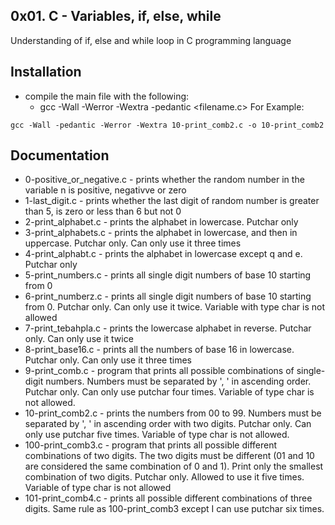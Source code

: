 ## 0x01. C - Variables, if, else, while
Understanding of if, else and while loop in C programming language

## Installation
- compile the main file with the following:
  - gcc -Wall -Werror -Wextra -pedantic <filename.c>
For Example:
```
gcc -Wall -pedantic -Werror -Wextra 10-print_comb2.c -o 10-print_comb2
```

## Documentation
- 0-positive_or_negative.c - prints whether the random number in the variable n is positive, negativve or zero
- 1-last_digit.c - prints whether the last digit of random number is greater than 5, is zero or less than 6 but not 0
- 2-print_alphabet.c - prints the alphabet in lowercase. Putchar only
- 3-print_alphabets.c - prints the alphabet in lowercase, and then in uppercase. Putchar only. Can only use it three times
- 4-print_alphabt.c - prints the alphabet in lowercase except q and e. Putchar only
- 5-print_numbers.c - prints all single digit numbers of base 10 starting from 0
- 6-print_numberz.c - prints all single digit numbers of base 10 starting from 0. Putchar only. Can only use it twice. Variable with type char is not allowed
- 7-print_tebahpla.c - prints the lowercase alphabet in reverse. Putchar only. Can only use it twice
- 8-print_base16.c - prints all the numbers of base 16 in lowercase. Putchar only. Can only use it three times
- 9-print_comb.c - program that prints all possible combinations of single-digit numbers. Numbers must be separated by ', ' in ascending order. Putchar only. Can only use putchar four times. Variable of type char is not allowed.
- 10-print_comb2.c - prints the numbers from 00 to 99. Numbers must be separated by ', ' in ascending order with two digits. Putchar only. Can only use putchar five times. Variable of type char is not allowed.
- 100-print_comb3.c - program that prints all possible different combinations of two digits. The two digits must be different (01 and 10 are considered the same combination of 0 and 1). Print only the smallest combination of two digits. Putchar only. Allowed to use it five times. Variable of type char is not allowed
- 101-print_comb4.c - prints all possible different combinations of three digits. Same rule as 100-print_comb3 except I can use putchar six times.
